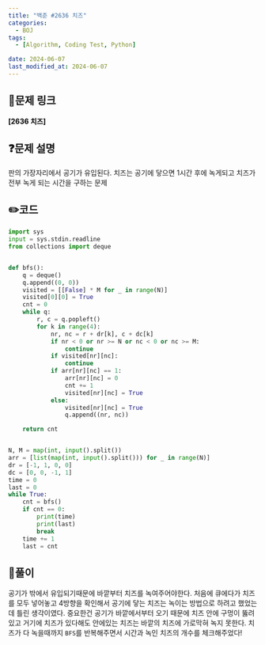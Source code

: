 ```yaml
---
title: "백준 #2636 치즈"
categories:
  - BOJ
tags:
  - [Algorithm, Coding Test, Python]

date: 2024-06-07
last_modified_at: 2024-06-07
---
```


## :link:문제 링크

<a href="https://www.acmicpc.net/problem/31947" style="text-decoration:none; color:black; font-weight:bold" target="_blank">[2636 치즈]</a>

## :question:문제 설명

판의 가장자리에서 공기가 유입된다. 치즈는 공기에 닿으면 1시간 후에 녹게되고 치즈가 전부 녹게 되는 시간을 구하는 문제

## :pencil2:코드

```python
import sys
input = sys.stdin.readline
from collections import deque


def bfs():
    q = deque()
    q.append((0, 0))
    visited = [[False] * M for _ in range(N)]
    visited[0][0] = True
    cnt = 0
    while q:
        r, c = q.popleft()
        for k in range(4):
            nr, nc = r + dr[k], c + dc[k]
            if nr < 0 or nr >= N or nc < 0 or nc >= M:
                continue
            if visited[nr][nc]:
                continue
            if arr[nr][nc] == 1:
                arr[nr][nc] = 0
                cnt += 1
                visited[nr][nc] = True
            else:
                visited[nr][nc] = True
                q.append((nr, nc))

    return cnt


N, M = map(int, input().split())
arr = [list(map(int, input().split())) for _ in range(N)]
dr = [-1, 1, 0, 0]
dc = [0, 0, -1, 1]
time = 0
last = 0
while True:
    cnt = bfs()
    if cnt == 0:
        print(time)
        print(last)
        break
    time += 1
    last = cnt
```

## :memo:풀이

공기가 밖에서 유입되기때문에 바깥부터 치즈를 녹여주어야한다.
처음에 큐에다가 치즈를 모두 넣어놓고 4방향을 확인해서 공기에 닿는 치즈는 녹이는 방법으로 하려고 했었는데 틀린 생각이였다.
중요한건 공기가 바깥에서부터 오기 때문에 치즈 안에 구멍이 뚫려있고 거기에 치즈가 있다해도 안에있는 치즈는 바깥의 치즈에 가로막혀 녹지 못한다.
치즈가 다 녹을때까지 `BFS`를 반복해주면서 시간과 녹인 치즈의 개수를 체크해주었다!
